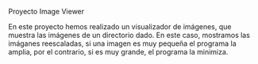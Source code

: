 Proyecto Image Viewer


En este proyecto hemos realizado un visualizador de imágenes,
que muestra las imágenes de un directorio dado. En este caso,
mostramos las imáganes reescaladas, si una imagen es muy pequeña
el programa la amplia, por el contrario, si es muy grande, el
programa la minimiza.
